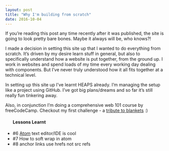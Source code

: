 ```yaml
---
layout: post
title: "Why I'm building from scratch"
date: 2016-10-04
---
```


<p>If you’re reading this post any time recently after it was published, the site is going to look pretty bare bones. Maybe it always will be, who knows?!</p>
<p>I made a decision in setting this site up that I wanted to do everything from scratch. It’s driven by my desire learn stuff in general, but also to specifically understand how a website is put together, from the ground up. I work in websites and spend loads of my time every working day dealing with components. But I’ve never truly understood how it all fits together at a technical level.</p>
<p>In setting up this site up I’ve learnt HEAPS already. I’m managing the setup like a project using GitHub. I’ve got big plans/dreams and so far it’s still really fun tinkering away.</p>
<p>Also, in conjunction I’m doing a comprehensive web 101 course by freeCodeCamp. Checkout my first challenge - a <a href="https://codepen.io/ninavdk/pen/KgqWBN">tribute to blankets<a> :)</p>

<ul>
  <h4>Lessons Learnt</h4>
  <li>#6 <a href="https://atom.io/">Atom</a> text editor/IDE is cool</li>
  <li>#7 How to soft wrap in atom</li>
  <li>#8 anchor links use hrefs not src refs</li>
</ul>
